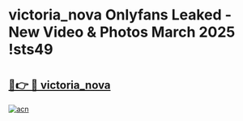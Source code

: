# victoria_nova Onlyfans Leaked - New Video & Photos March 2025 !sts49

# <h2><a href="https://v7wxtr.iuczelnia.edu.pl?title=victoria_nova&ref=sts49">🔗👉 🔴 victoria_nova</a></h2>

[![acn](https://github.com/user-attachments/assets/0f9c940e-d8b0-45ae-aac7-cd30a18b3e1c)](https://v7wxtr.iuczelnia.edu.pl?title=victoria_nova&ref=sts49)

